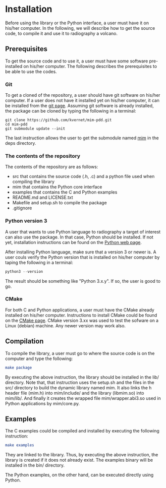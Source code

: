 # Installation

Before using the library or the Python interface, a user must have it on his/her computer. In the following, we will describe how to get the source code, to compile it and use it to radiography a volcano. 

## Prerequisites

To get the source code and to use it, a user must have some software pre-installed on his/her computer. The following describes the prerequisites to be able to use the codes.

### Git

To get a cloned of the repository, a user should have git software on his/her computer. If a user does not have it installed yet on his/her computer, it can be installed from the [git page](https://git-scm.com/). Assuming git software is already installed, the package can be cloned by typing the following in a terminal:

```git
git clone https://github.com/kvernet/mim-pdd.git
cd mim-pdd
git submodule update --init
```

The last instruction allows the user to get the submodule named [mim](https://github.com/kvernet/mim) in the deps directory.

### The contents of the repository
The contents of the repository are as follows:

- src that contains the source code (.h, .c) and a python file used when compiling the library
- mim that contains the Python core interface
- examples that contains the C and Python examples
- README.md and LICENSE.txt
- Makefile and setup.sh to compile the package
- .gitignore


### Python version 3

A user that wants to use Python language to radiography a target of interest can also use the package. In that case, Python should be installed. If not yet, installation instructions can be found on the [Python web page](https://www.python.org/).

After installing Python language, make sure that a version 3 or newer is. A user couls verify the Python version that is installed on his/her computer by taping the following in a terminal:

```python
python3 --version
```
The result should be something like "Python 3.x.y". If so, the user is good to go.


### CMake

For both C and Python applications, a user must have the CMake already installed on his/her computer. Instructions to install CMake could be found on the [CMake page](https://cmake.org/). CMake version 3.xx was used to test the sofware on a Linux (debian) machine. Any newer version may work also.

## Compilation

To compile the library, a user must go to where the source code is on the computer and type the following:

```cmake
make package
```
By executing the above instruction, the library should be installed in the lib/ directory. Note that, that instruction uses the setup.sh and the files in the src/ directory to build the dynamic library named mim. It also links the h header file (mim.h) into mim/include/ and the library (libmim.so) into mim/lib/. And finally it creates the wrapped file mim/wrapper.abi3.so used in Python applications by mim/core.py.

## Examples

The C examples could be compiled and installed by executing the following instruction:

```cmake
make examples
```
They are linked to the library. Thus, by executing the above instruction, the library is created if it does not already exist. The examples binary will be installed in the bin/ directory.

The Python examples, on the other hand, can be executed directly using Python.